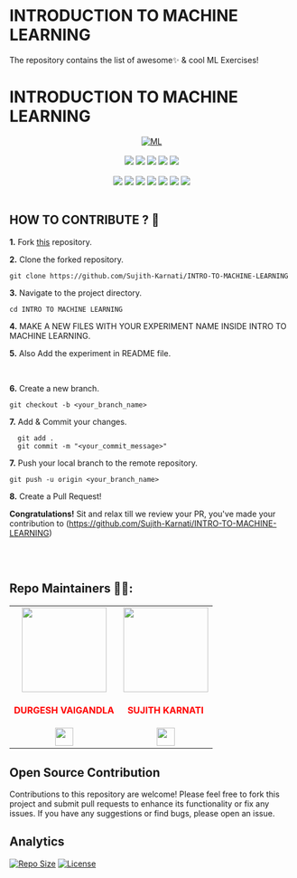 # INTRODUCTION TO MACHINE LEARNING
The repository contains the list of awesome✨ &amp; cool ML Exercises!

<h1 style="align=center">INTRODUCTION TO MACHINE LEARNING</h1>

<div align="center">
<a href="https://github.com/topics/MACHINE%20LEARNING"><img alt="ML" src="https://img.shields.io/badge/MACHINE%20LEARNING%20-%23E34F26.svg?&style=for-the-badge"/></a>
<br>
<br>
<a href="https://github.com/Sujith-Karnati/INTRO-TO-MACHINE-LEARNING"><img src="https://badges.frapsoft.com/os/v1/open-source.svg?v=103"></a>
<a href="https://github.com/Sujith-Karnati/INTRO-TO-MACHINE-LEARNING"><img src="https://img.shields.io/badge/Built%20by-developers%20%3C%2F%3E-0059b3"></a>
<a href="https://github.com/Sujith-Karnati/INTRO-TO-MACHINE-LEARNING"><img src="https://img.shields.io/static/v1.svg?label=Contributions&message=Welcome&color=yellow"></a>
<a href="https://github.com/Sujith-Karnati/"><img src="https://img.shields.io/badge/Maintained%3F-yes-brightgreen.svg?v=103"></a>
<a href="https://github.com/Sujith-Karnati/INTRO-TO-MACHINE-LEARNING/blob/main/LICENSE"><img src="https://img.shields.io/badge/license-MIT-blue.svg?v=103"></a>
<br>

<br>
<a href="https://github.com/Sujith-Karnati/INTRO-TO-MACHINE-LEARNING/graphs/contributors"><img src="https://img.shields.io/github/contributors/Durgesh-Vaigandla/20CS0902-ARTIFICIAL-INTELLIGENCE-LAB?color=brightgreen"></a>
<a href="https://github.com/Sujith-Karnati/INTRO-TO-MACHINE-LEARNING/stargazers"><img src="https://img.shields.io/github/stars/Durgesh-Vaigandla/20CS0902-ARTIFICIAL-INTELLIGENCE-LAB?color=0059b3"></a>
<a href="https://github.com/Sujith-Karnati/INTRO-TO-MACHINE-LEARNING/network/members"><img src="https://img.shields.io/github/forks/Durgesh-Vaigandla/20CS0902-ARTIFICIAL-INTELLIGENCE-LAB?color=yellow"></a>
<a href="https://github.com/Sujith-Karnati/INTRO-TO-MACHINE-LEARNING/issues"><img src="https://img.shields.io/github/issues/Durgesh-Vaigandla/20CS0902-ARTIFICIAL-INTELLIGENCE-LAB?color=0059b3"></a>
<a href="https://github.com/Sujith-Karnati/INTRO-TO-MACHINE-LEARNING/issues?q=is%3Aissue+is%3Aclosed"><img src="https://img.shields.io/github/issues-closed-raw/Durgesh-Vaigandla/20CS0902-ARTIFICIAL-INTELLIGENCE-LAB?color=yellow"></a>
<a href="https://github.com/Sujith-Karnati/INTRO-TO-MACHINE-LEARNING/pulls"><img src="https://img.shields.io/github/issues-pr/Durgesh-Vaigandla/20CS0902-ARTIFICIAL-INTELLIGENCE-LAB?color=brightgreen"></a>
<a href="https://github.com/Sujith-Karnati/INTRO-TO-MACHINE-LEARNING/pulls?q=is%3Apr+is%3Aclosed"><img src="https://img.shields.io/github/issues-pr-closed-raw/Durgesh-Vaigandla/20CS0902-ARTIFICIAL-INTELLIGENCE-LAB?color=0059b3"></a> 

</div>

<br>

## HOW TO CONTRIBUTE ? 👷 

**1.** Fork [this](https://github.com/Sujith-Karnati/INTRO-TO-MACHINE-LEARNING) repository.

**2.** Clone the forked repository.

```terminal
git clone https://github.com/Sujith-Karnati/INTRO-TO-MACHINE-LEARNING 
```

**3.** Navigate to the project directory.

```terminal
cd INTRO TO MACHINE LEARNING
```

**4.**  MAKE A NEW FILES WITH YOUR EXPERIMENT NAME INSIDE INTRO TO MACHINE LEARNING.
<br>

**5.**  Also Add the experiment in README file.
          
 
<br>

**6.** Create a new branch.

```terminal
git checkout -b <your_branch_name>
```

**7.** Add & Commit your changes.

```terminal
  git add .
  git commit -m "<your_commit_message>"
```

**7.** Push your local branch to the remote repository.

```terminal
git push -u origin <your_branch_name>
```

**8.** Create a Pull Request!

**Congratulations!** Sit and relax till we review your PR, you've made your contribution to (https://github.com/Sujith-Karnati/INTRO-TO-MACHINE-LEARNING) 

<br>

<br>

## Repo Maintainers 👷👷:

 
<table>
<tr>
<td align="center"><a href="https://github.com/Durgesh-Vaigandla"><img src="https://avatars.githubusercontent.com/u/150946641?v=4" width=150px height=150px /></a></br> <h4 style="color:red;">DURGESH VAIGANDLA</h4>
<a href="https://www.linkedin.com/in/vaigandladurgesh/"><img src="https://www.freepnglogos.com/uploads/linkedin-logo-design-30.png" width="32px" height="32px"></a></td>

<td align="center"><a href="https://github.com/sujith-karnati"><img src="https://avatars.githubusercontent.com/u/155236920?v=4" width=150px height=150px /></a></br> <h4 style="color:red;">SUJITH KARNATI</h4>
<a href="https://linkedin.com/in/sujithkarnati"><img src="https://www.freepnglogos.com/uploads/linkedin-logo-design-30.png" width="32px" height="32px"></a></td>
</tr>
</table>

## Open Source Contribution

Contributions to this repository are welcome! Please feel free to fork this project and submit pull requests to enhance its functionality or fix any issues. If you have any suggestions or find bugs, please open an issue.

## Analytics

[![Repo Size](https://img.shields.io/github/repo-size/Durgesh-Vaigandla/20CS0902-ARTIFICIAL-INTELLIGENCE-LAB.svg)](https://github.com/Sujith-Karnati/INTRO-TO-MACHINE-LEARNING)
[![License](https://img.shields.io/github/license/Durgesh-Vaigandla/20CS0902-ARTIFICIAL-INTELLIGENCE-LAB.svg)](https://github.com/Sujith-Karnati/INTRO-TO-MACHINE-LEARNING/blob/main/LICENSE)
